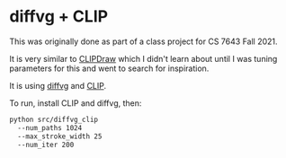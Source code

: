 # diffvg + CLIP

This was originally done as part of a class project for CS 7643 Fall 2021.

It is very similar to [CLIPDraw](https://arxiv.org/pdf/2106.14843.pdf) which I didn't learn about until I was tuning parameters for this and went to search for inspiration.

It is using [diffvg](https://github.com/BachiLi/diffvg) and [CLIP](https://github.com/openai/CLIP).

To run, install CLIP and diffvg, then:

```sh
python src/diffvg_clip 
  --num_paths 1024
  --max_stroke_width 25
  --num_iter 200
```
